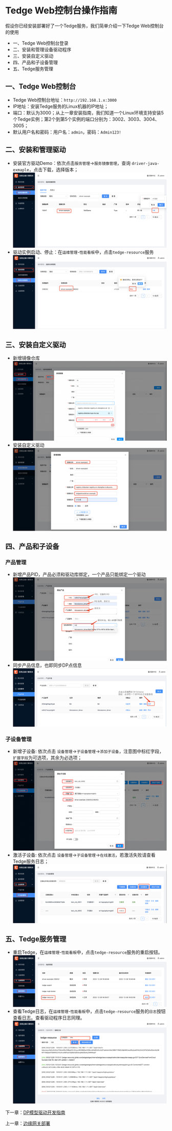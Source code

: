 # Tedge Web控制台操作指南
假设你已经安装部署好了一个Tedge服务，我们简单介绍一下Tedge Web控制台的使用

- 一、Tedge Web控制台登录
- 二、安装和管理设备驱动程序
- 三、安装自定义驱动
- 四、产品和子设备管理
- 五、Tedge服务管理

## 一、Tedge Web控制台
- Tedge Web控制台地址：`http://192.168.1.x:3000`
- IP地址：安装Tedge服务的Linux机器的IP地址；
- 端口：默认为3000；从上一章安装指南，我们知道一个Linux环境支持安装5个Tedge实例；第2个到第5个实例的端口分别为：3002、3003、3004、3005；
- 默认用户名和密码：用户名：`admin`，密码：`Admin123!`

## 二、安装和管理驱动
- 安装官方驱动Demo：依次点击`服务管理`->`服务镜像管理`，查询 `driver-java-exmaple`，点击下载，选择版本；
![安装驱动Demo](./images/TedgeWeb/安装驱动Demo.png)
- 驱动实例启动、停止：在`运维管理`-`性能看板`中，点击`tedge-resource`服务
![驱动实例启停](./images/TedgeWeb/驱动实例启停止.png)

## 三、安装自定义驱动
- 新增镜像仓库
![新增镜像仓库](./images/TedgeWeb/新增镜像仓库.png)
- 安装自定义驱动
![新增自定义驱动](./images/TedgeWeb/新增自定义驱动.png)

## 四、产品和子设备
### 产品管理
- 新增产品PID，产品必须和驱动库绑定，一个产品只能绑定一个驱动
![新壞产品PID](./images/TedgeWeb/新增DP模型.jpg)
- 同步产品信息，也即同步DP点信息
![同步DP点信息](./images/TedgeWeb/同步云端DP.jpg)

### 子设备管理
- 新增子设备: 依次点击 `设备管理`->`子设备管理`->`添加子设备`，注意图中标红字段，`扩展字段`为可选项，其余为必选项；
![前端新增子设备](./images/TedgeWeb/新增子设备.png)
- 激活子设备: 依次点击 `设备管理`->`子设备管理`->`在线激活`，若激活失败请查看Tedge服务日志；
![子设备激活](./images/TedgeWeb/子设备激活.png)

## 五、Tedge服务管理
- 重启Tedge，在`运维管理`-`性能看板`中，点击`tedge-resource`服务的重启按钮。
![查看Tedge服务](./images/TedgeWeb/服务重启.png)
- 查看Tedge日志，在`运维管理`-`性能看板`中，点击`tedge-resource`服务的`日志`按钮查看日志。查看驱动程序日志同理。
![查看Tedge日志](./images/TedgeWeb/服务日志查看.png)

下一章：[DP模型驱动开发指南](./develop/developdp.md)

上一章：[边缘网关部署](./install.md)